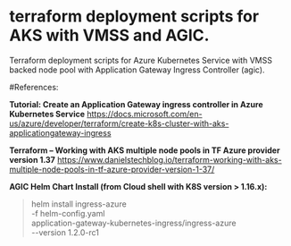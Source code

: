 # terraform deployment scripts for AKS with VMSS and AGIC.

Terraform deployment scripts for Azure Kubernetes Service with VMSS backed node pool with Application Gateway Ingress Controller (agic).

#References:

**Tutorial: Create an Application Gateway ingress controller in Azure Kubernetes Service**
https://docs.microsoft.com/en-us/azure/developer/terraform/create-k8s-cluster-with-aks-applicationgateway-ingress

**Terraform – Working with AKS multiple node pools in TF Azure provider version 1.37**
https://www.danielstechblog.io/terraform-working-with-aks-multiple-node-pools-in-tf-azure-provider-version-1-37/

**AGIC Helm Chart Install (from Cloud shell with K8S version > 1.16.x):**

> helm install ingress-azure \
>   -f helm-config.yaml \
>   application-gateway-kubernetes-ingress/ingress-azure \
>   --version 1.2.0-rc1
